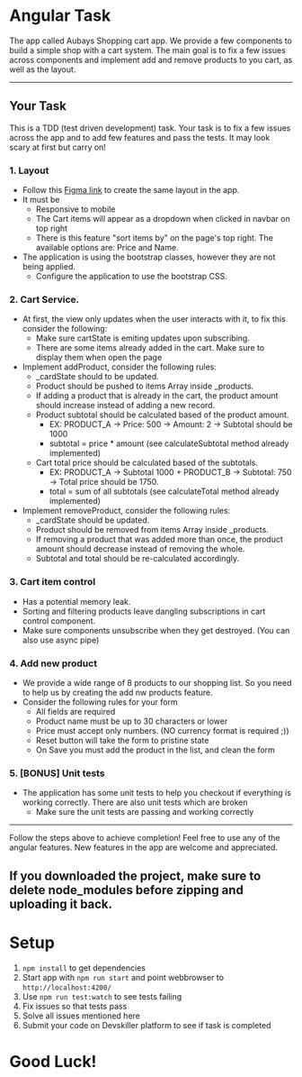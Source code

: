 # Angular Task

The app called Aubays Shopping cart app.
We provide a few components to build a simple shop with a cart system.
The main goal is to fix a few issues across components and implement add and remove products to you cart, as well as the layout.
 

---

## Your Task

This is a TDD (test driven development) task. 
Your task is to fix a few issues across the app and to add few features and pass the tests. 
It may look scary at first but carry on!

### 1. Layout
- Follow this [Figma link](https://www.figma.com/file/QGFswDNwqstQuFSk7DabB8/Vendas?type=design&node-id=328%3A384&mode=design&t=khgWgICOcAdal1Og-1) to create the same layout in the app.
- It must be
    * Responsive to mobile
    * The Cart items will appear as a dropdown when clicked in navbar on top right
    * There is this feature "sort items by" on the page's top right. The available options are: Price and Name.
- The application is using the bootstrap classes, however they are not being applied.
    * Configure the application to use the bootstrap CSS.

### 2. Cart Service.
- At first, the view only updates when the user interacts with it, to fix this consider the following:
    * Make sure cartState is emiting updates upon subscribing.
    * There are some items already added in the cart. Make sure to display them when open the page
- Implement addProduct, consider the following rules:
    * _cardState should to be updated.
    * Product should be pushed to items Array inside _products.
    * If adding a product that is already in the cart, the product amount should increase instead of adding a new record.
    * Product subtotal should be calculated based of the product amount.
        * EX: PRODUCT_A -> Price: 500 -> Amount: 2 -> Subtotal should be 1000
        * subtotal = price * amount (see calculateSubtotal method already implemented)
     * Cart total price should be calculated based of the subtotals.
        * EX: PRODUCT_A -> Subtotal 1000 + PRODUCT_B -> Subtotal: 750 -> Total price should be 1750.
        * total = sum of all subtotals (see calculateTotal method already implemented) 
- Implement removeProduct, consider the following rules:
    * _cardState should be updated.
    * Product should be removed from items Array inside _products.
    * If removing a product that was added more than once, the product amount should decrease instead of removing the whole.
    * Subtotal and total should be re-calculated accordingly.

### 3. Cart item control 
- Has a potential memory leak.
- Sorting and filtering products leave dangling subscriptions in cart control component.
- Make sure components unsubscribe when they get destroyed. (You can also use async pipe)

### 4. Add new product
- We provide a wide range of 8 products to our shopping list. So you need to help us by creating the add nw products feature.
- Consider the following rules for your form
   * All fields are required
   * Product name must be up to 30 characters or lower
   * Price must accept only numbers. (NO currency format is required ;))
   * Reset button will take the form to pristine state
   * On Save you must add the product in the list, and clean the form

### 5. [BONUS] Unit tests
- The application has some unit tests to help you checkout if everything is working correctly. There are also unit tests which are broken
    * Make sure the unit tests are passing and working correctly

---

Follow the steps above to achieve completion! Feel free to use any of the angular features.
New features in the app are welcome and appreciated.

## If you downloaded the project, make sure to delete node_modules before zipping and uploading it back.

# Setup

1. `npm install` to get dependencies
2. Start app with `npm run start` and point webbrowser to `http://localhost:4200/`
3. Use `npm run test:watch` to see tests failing
4. Fix issues so that tests pass
5. Solve all issues mentioned here
6. Submit your code on Devskiller platform to see if task is completed

# Good Luck!
